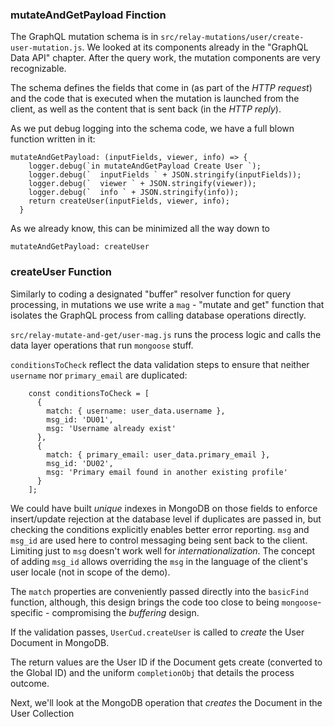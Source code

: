 ### mutateAndGetPayload Finction

The GraphQL mutation schema is in `src/relay-mutations/user/create-user-mutation.js`. We looked at its components already in the "GraphQL Data API" chapter. After the query work, the mutation components are very recognizable. 

The schema defines the fields that come in (as part of the *HTTP request*) and the code that is executed when the mutation is launched from the client, as well as the content that is sent back (in the *HTTP reply*).

As we put debug logging into the schema code, we have a full blown function written in it:

```
mutateAndGetPayload: (inputFields, viewer, info) => {
    logger.debug(`in mutateAndGetPayload Create User `);
    logger.debug(`  inputFields ` + JSON.stringify(inputFields));
    logger.debug(`  viewer ` + JSON.stringify(viewer));
    logger.debug(`  info ` + JSON.stringify(info));
    return createUser(inputFields, viewer, info);
  }
```

As we already know, this can be minimized all the way down to

```
mutateAndGetPayload: createUser
```

### createUser Function

Similarly to coding a designated "buffer" resolver function for query processing, in mutations we use write a `mag` - "mutate and get" function that isolates the GraphQL process from calling database operations directly.

`src/relay-mutate-and-get/user-mag.js` runs the process logic and calls the data layer operations that run `mongoose` stuff.

`conditionsToCheck` reflect the data validation steps to ensure that neither `username` nor `primary_email` are duplicated:

```
    const conditionsToCheck = [
      {
        match: { username: user_data.username },
        msg_id: 'DU01',
        msg: 'Username already exist'
      },
      {
        match: { primary_email: user_data.primary_email },
        msg_id: 'DU02',
        msg: 'Primary email found in another existing profile'
      }
    ];
```

We could have built *unique* indexes in MongoDB on those fields to enforce insert/update rejection at the database level if duplicates are passed in, but checking the conditions explicitly enables better error reporting. `msg` and `msg_id` are used here to control messaging being sent back to the client. Limiting just to `msg` doesn't work well for *internationalization*. The concept of adding `msg_id` allows overriding the `msg` in the language of the client's user locale (not in scope of the demo).

The `match` properties are conveniently passed directly into the `basicFind` function, although, this design brings the code too close to being `mongoose`-specific - compromising the *buffering* design.

If the validation passes, `UserCud.createUser` is called to *create* the User Document in MongoDB.

The return values are the User ID if the Document gets create (converted to the Global ID) and the uniform `completionObj` that details the process outcome.


Next, we'll look at the MongoDB operation that *creates* the Document in the User Collection
